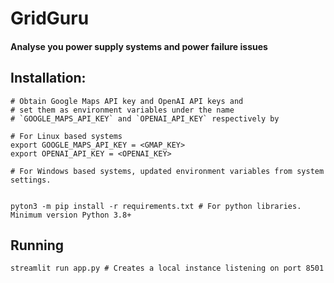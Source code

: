 # GridGuru

#### Analyse you power supply systems and power failure issues

## Installation:

```{bash}
# Obtain Google Maps API key and OpenAI API keys and 
# set them as environment variables under the name
# `GOOGLE_MAPS_API_KEY` and `OPENAI_API_KEY` respectively by

# For Linux based systems
export GOOGLE_MAPS_API_KEY = <GMAP_KEY>
export OPENAI_API_KEY = <OPENAI_KEY>

# For Windows based systems, updated environment variables from system settings.


pyton3 -m pip install -r requirements.txt # For python libraries. Minimum version Python 3.8+

``` 

## Running

```{bash}
streamlit run app.py # Creates a local instance listening on port 8501
```




